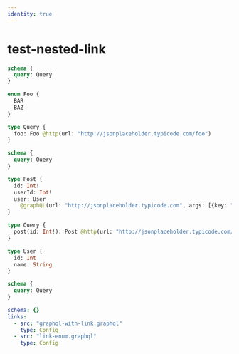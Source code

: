 ```yaml
---
identity: true
---
```


# test-nested-link

```graphql @file:link-enum.graphql
schema {
  query: Query
}

enum Foo {
  BAR
  BAZ
}

type Query {
  foo: Foo @http(url: "http://jsonplaceholder.typicode.com/foo")
}
```

```graphql @file:graphql-with-link.graphql
schema {
  query: Query
}

type Post {
  id: Int!
  userId: Int!
  user: User
    @graphQL(url: "http://jsonplaceholder.typicode.com", args: [{key: "id", value: "{{.value.userId}}"}], name: "user")
}

type Query {
  post(id: Int!): Post @http(url: "http://jsonplaceholder.typicode.com/posts/{{.args.id}}")
}

type User {
  id: Int
  name: String
}
```

```graphql @schema
schema {
  query: Query
}
```

```yml @config
schema: {}
links:
  - src: "graphql-with-link.graphql"
    type: Config
  - src: "link-enum.graphql"
    type: Config
```

